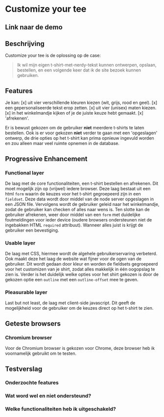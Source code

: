 # Customize your tee

## Link naar de demo

## Beschrijving

Customize your tee is de oplossing op de case:

> Ik wil mijn eigen t-shirt-met-nerdy-tekst kunnen ontwerpen, opslaan, bestellen, en een volgende keer dat ik de site bezoek kunnen gebruiken.

## Features

Je kan:
[x] uit vier verschillende kleuren kiezen (wit, grijs, rood en geel).
[x] een gepersonaliseerde tekst erop zetten.
[x] uit vier (unisex) maten kiezen.
[x] in het winkelmandje kijken of je de juiste keuze hebt gemaakt.
[x] 'afrekenen'.

Er is bewust gekozen om de gebruiker **niet** meerdere t-shirts te laten bestellen. Ook is er voor gekozen **niet** verder te gaan met een 'opgeslagen' ontwerp, de drie opties op het t-shirt kan prima opnieuw ingevuld worden en zou alleen maar veel ruimte opnemen in de database.

## Progressive Enhancement

### Functional layer

De laag met de core functionaliteiten, een t-shirt bestellen en afrekenen. Dit moet mogelijk zijn op (vrijwel) iedere browser. Deze laag bestaat uit een html `form` waarin de keuzes voor het t-shirt gegroepeerd zijn in een `fieldset`. Deze data wordt door middel van de node server opgeslagen in een JSON file. Vervolgens wordt de gebruiker geleid naar het winkelmandje, zodat de gebruiker kan checken of alles naar wens is. Ten slotte kan de gebruiker afrekenen, weer door middel van een `form` met duidelijke foutmeldingen voor ieder device (oudere browsers ondersteunen niet de ingebakken HTML `required` attribuut).
Wanneer alles juist is krijgt de gebruiker een bevestiging.

### Usable layer

De laag met CSS, hiermee wordt de algehele gebruikerservaring verbeterd. Ook maakt deze het laag de website wat fijner voor de ogen van de gebruiker. Dit wordt gedaan door kleur en worden de fieldsets gegroepeerd voor het customizen van je shirt, zodat alles makkelijk in één oogopslag te zien is. Verder is het duidelijk welke opties voor het shirt gekozen is door de gekozen optie een `outline` met een `outline-offset` mee te geven.

### Pleasurable layer

Last but not least, de laag met client-side javascript. Dit geeft de mogelijkheid voor de gebruiker om de keuzes direct op het t-shirt te zien.

## Geteste browsers

### Chromium browser

Voor de Chromium browser is gekozen voor Chrome, deze browser heb ik voornamelijk gebruikt om te testen.

## Testverslag

### Onderzochte features

### Wat word wel en niet ondersteund?

### Welke functionaliteiten heb ik uitgeschakeld?

